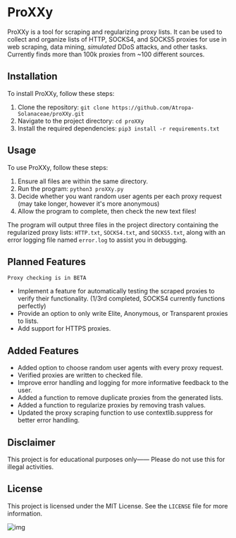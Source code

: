 # ProXXy

ProXXy is a tool for scraping and regularizing proxy lists. It can be used to collect and organize lists of HTTP, SOCKS4, and SOCKS5 proxies for use in web scraping, data mining, *simulated* DDoS attacks, and other tasks. Currently finds more than 100k proxies from ~100 different sources.

## Installation

To install ProXXy, follow these steps:

1. Clone the repository: `git clone https://github.com/Atropa-Solanaceae/proXXy.git`
2. Navigate to the project directory: `cd proXXy`
3. Install the required dependencies: `pip3 install -r requirements.txt`

## Usage

To use ProXXy, follow these steps:

1. Ensure all files are within the same directory.
2. Run the program: `python3 proXXy.py`
3. Decide whether you want random user agents per each proxy request (may take longer, however it's more anonymous)
4. Allow the program to complete, then check the new text files!

The program will output three files in the project directory containing the regularized proxy lists: `HTTP.txt`, `SOCKS4.txt`, and `SOCKS5.txt`, along with an error logging file named `error.log` to assist you in debugging.

## Planned Features 
`Proxy checking is in BETA`
- Implement a feature for automatically testing the scraped proxies to verify their functionality. (1/3rd completed, SOCKS4 currently functions perfectly) 
- Provide an option to only write Elite, Anonymous, or Transparent proxies to lists.
- Add support for HTTPS proxies.

## Added Features
- Added option to choose random user agents with every proxy request.
- Verified proxies are written to checked file.
- Improve error handling and logging for more informative feedback to the user.
- Added a function to remove duplicate proxies from the generated lists.
- Added a function to regularize proxies by removing trash values.
- Updated the proxy scraping function to use contextlib.suppress for better error handling.

## Disclaimer
This project is for educational purposes only—— Please do not use this for illegal activities.

## License

This project is licensed under the MIT License. See the `LICENSE` file for more information.

![img](https://user-images.githubusercontent.com/89823371/231321673-0b8312c7-0cb2-4ca9-af42-bddf706fa1af.png)

